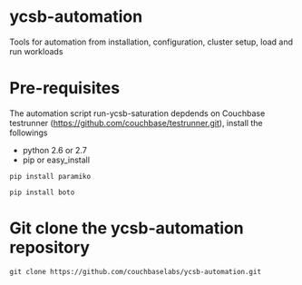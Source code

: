 # ycsb-automation
Tools for automation from installation, configuration, cluster setup, load and run workloads

# Pre-requisites

The automation script run-ycsb-saturation depdends on Couchbase testrunner (https://github.com/couchbase/testrunner.git), install the followings

* python 2.6 or 2.7
* pip or easy_install

```
pip install paramiko
```

```
pip install boto
```

# Git clone the ycsb-automation repository

```git clone https://github.com/couchbaselabs/ycsb-automation.git```


